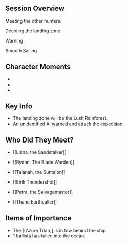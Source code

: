 
## Session Overview 
 
Meeting the other hunters.

Deciding the landing zone.

Warning

Smooth Sailing
## Character Moments
- 
- 
- 
## Key Info

- The landing zone will be the Lush Rainforest.
- An unidentified AI warned and attack the expedition.
 
## Who Did They Meet?
- [[Liana, the Sandstalker]]
- [[Rydan, The Blade Warden]]
- [[Talanah, the Suntalon]]

- [[Eirik Thundershot]]
- [[Petra, the Salvagemaster]]
- [[Thane Earthcaller]]
## Items of Importance
 
- The [[Azure Titan]] is in tow behind the ship.
- 1 ballista has fallen into the ocean.